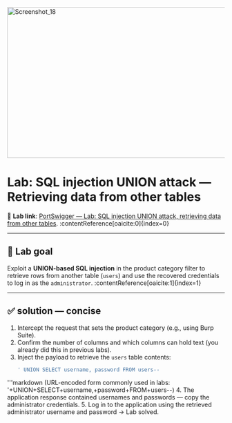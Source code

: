 <img width="700" height="350" alt="Screenshot_18" src="https://github.com/user-attachments/assets/b7b55c6c-268b-4561-8cd6-a787cd83ff41" />

# Lab: SQL injection UNION attack — Retrieving data from other tables

🔗 **Lab link**: [PortSwigger — Lab: SQL injection UNION attack, retrieving data from other tables](https://portswigger.net/web-security/sql-injection/union-attacks/lab-retrieve-data-from-other-tables). :contentReference[oaicite:0]{index=0}

---

## 📝 Lab goal
Exploit a **UNION-based SQL injection** in the product category filter to retrieve rows from another table (`users`) and use the recovered credentials to log in as the `administrator`. :contentReference[oaicite:1]{index=1}

---

## ✅ solution — concise
1. Intercept the request that sets the product category (e.g., using Burp Suite).  
2. Confirm the number of columns and which columns can hold text (you already did this in previous labs).  
3. Inject the payload to retrieve the `users` table contents:
   ```sql
   ' UNION SELECT username, password FROM users--
'''markdown
(URL-encoded form commonly used in labs: '+UNION+SELECT+username,+password+FROM+users--)
4. The application response contained usernames and passwords — copy the administrator credentials.
5. Log in to the application using the retrieved administrator username and password → Lab solved.
